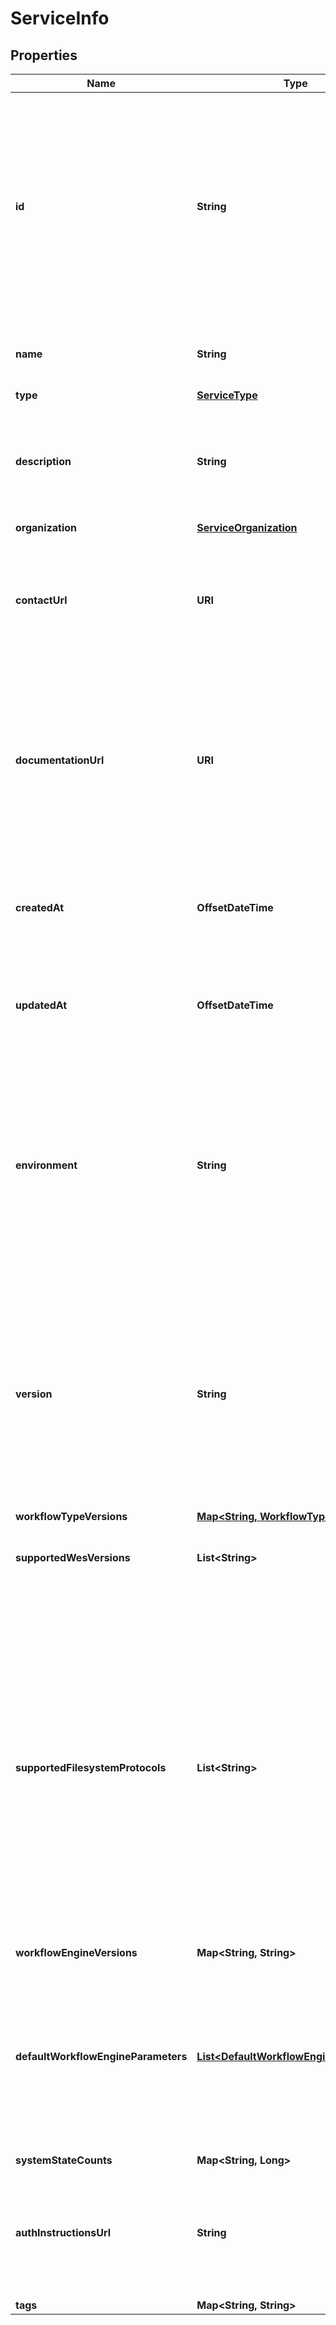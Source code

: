 

# ServiceInfo


## Properties

| Name | Type | Description | Notes |
|------------ | ------------- | ------------- | -------------|
|**id** | **String** | Unique ID of this service. Reverse domain name notation is recommended, though not required. The identifier should attempt to be globally unique so it can be used in downstream aggregator services e.g. Service Registry. |  |
|**name** | **String** | Name of this service. Should be human readable. |  |
|**type** | [**ServiceType**](ServiceType.md) |  |  |
|**description** | **String** | Description of the service. Should be human readable and provide information about the service. |  [optional] |
|**organization** | [**ServiceOrganization**](ServiceOrganization.md) |  |  |
|**contactUrl** | **URI** | URL of the contact for the provider of this service, e.g. a link to a contact form (RFC 3986 format), or an email (RFC 2368 format). |  [optional] |
|**documentationUrl** | **URI** | URL of the documentation of this service (RFC 3986 format). This should help someone learn how to use your service, including any specifics required to access data, e.g. authentication. |  [optional] |
|**createdAt** | **OffsetDateTime** | Timestamp describing when the service was first deployed and available (RFC 3339 format) |  [optional] |
|**updatedAt** | **OffsetDateTime** | Timestamp describing when the service was last updated (RFC 3339 format) |  [optional] |
|**environment** | **String** | Environment the service is running in. Use this to distinguish between production, development and testing/staging deployments. Suggested values are prod, test, dev, staging. However this is advised and not enforced. |  [optional] |
|**version** | **String** | Version of the service being described. Semantic versioning is recommended, but other identifiers, such as dates or commit hashes, are also allowed. The version should be changed whenever the service is updated. |  |
|**workflowTypeVersions** | [**Map&lt;String, WorkflowTypeVersion&gt;**](WorkflowTypeVersion.md) |  |  |
|**supportedWesVersions** | **List&lt;String&gt;** | The version(s) of the WES schema supported by this service |  |
|**supportedFilesystemProtocols** | **List&lt;String&gt;** | The filesystem protocols supported by this service, currently these may include common protocols using the terms &#39;http&#39;, &#39;https&#39;, &#39;sftp&#39;, &#39;s3&#39;, &#39;gs&#39;, &#39;file&#39;, or &#39;synapse&#39;, but others  are possible and the terms beyond these core protocols are currently not fixed.   This section reports those protocols (either common or not) supported by this WES service. |  |
|**workflowEngineVersions** | **Map&lt;String, String&gt;** |  |  |
|**defaultWorkflowEngineParameters** | [**List&lt;DefaultWorkflowEngineParameter&gt;**](DefaultWorkflowEngineParameter.md) | Each workflow engine can present additional parameters that can be sent to the workflow engine. This message will list the default values, and their types for each workflow engine. |  |
|**systemStateCounts** | **Map&lt;String, Long&gt;** |  |  |
|**authInstructionsUrl** | **String** | A web page URL with human-readable instructions on how to get an authorization token for use with a specific WES endpoint. |  |
|**tags** | **Map&lt;String, String&gt;** |  |  |



